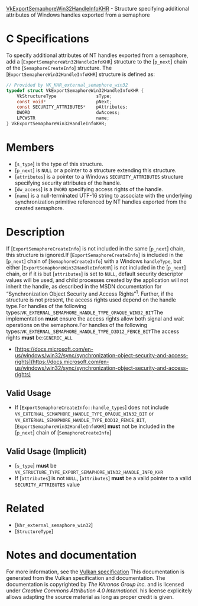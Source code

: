 [VkExportSemaphoreWin32HandleInfoKHR](https://www.khronos.org/registry/vulkan/specs/1.3-extensions/man/html/VkExportSemaphoreWin32HandleInfoKHR.html) - Structure specifying additional attributes of Windows handles exported from a semaphore

# C Specifications
To specify additional attributes of NT handles exported from a semaphore,
add a [`ExportSemaphoreWin32HandleInfoKHR`] structure to the [`p_next`]
chain of the [`SemaphoreCreateInfo`] structure.
The [`ExportSemaphoreWin32HandleInfoKHR`] structure is defined as:
```c
// Provided by VK_KHR_external_semaphore_win32
typedef struct VkExportSemaphoreWin32HandleInfoKHR {
    VkStructureType               sType;
    const void*                   pNext;
    const SECURITY_ATTRIBUTES*    pAttributes;
    DWORD                         dwAccess;
    LPCWSTR                       name;
} VkExportSemaphoreWin32HandleInfoKHR;
```

# Members
- [`s_type`] is the type of this structure.
- [`p_next`] is `NULL` or a pointer to a structure extending this structure.
- [`attributes`] is a pointer to a Windows `SECURITY_ATTRIBUTES` structure specifying security attributes of the handle.
- [`dw_access`] is a `DWORD` specifying access rights of the handle.
- [`name`] is a null-terminated UTF-16 string to associate with the underlying synchronization primitive referenced by NT handles exported from the created semaphore.

# Description
If [`ExportSemaphoreCreateInfo`] is not included in the same [`p_next`]
chain, this structure is ignored.If [`ExportSemaphoreCreateInfo`] is included in the [`p_next`] chain of
[`SemaphoreCreateInfo`] with a Windows `handleType`, but either
[`ExportSemaphoreWin32HandleInfoKHR`] is not included in the [`p_next`]
chain, or if it is but [`attributes`] is set to `NULL`, default security
descriptor values will be used, and child processes created by the
application will not inherit the handle, as described in the MSDN
documentation for “Synchronization Object Security and Access Rights”<sup>1</sup>.
Further, if the structure is not present, the access rights used depend on
the handle type.For handles of the following types:`VK_EXTERNAL_SEMAPHORE_HANDLE_TYPE_OPAQUE_WIN32_BIT`The implementation  **must**  ensure the access rights allow both signal and wait
operations on the semaphore.For handles of the following types:`VK_EXTERNAL_SEMAPHORE_HANDLE_TYPE_D3D12_FENCE_BIT`The access rights  **must**  be:`GENERIC_ALL`
* [https://docs.microsoft.com/en-us/windows/win32/sync/synchronization-object-security-and-access-rights](https://docs.microsoft.com/en-us/windows/win32/sync/synchronization-object-security-and-access-rights)

## Valid Usage
-    If [`ExportSemaphoreCreateInfo::handle_types`] does not include `VK_EXTERNAL_SEMAPHORE_HANDLE_TYPE_OPAQUE_WIN32_BIT` or `VK_EXTERNAL_SEMAPHORE_HANDLE_TYPE_D3D12_FENCE_BIT`, [`ExportSemaphoreWin32HandleInfoKHR`] **must**  not be included in the [`p_next`] chain of [`SemaphoreCreateInfo`]

## Valid Usage (Implicit)
-  [`s_type`] **must**  be `VK_STRUCTURE_TYPE_EXPORT_SEMAPHORE_WIN32_HANDLE_INFO_KHR`
-    If [`attributes`] is not `NULL`, [`attributes`] **must**  be a valid pointer to a valid `SECURITY_ATTRIBUTES` value

# Related
- [`khr_external_semaphore_win32`]
- [`StructureType`]

# Notes and documentation
For more information, see the [Vulkan specification](https://www.khronos.org/registry/vulkan/specs/1.3-extensions/html/vkspec.html)
This documentation is generated from the Vulkan specification and documentation.
The documentation is copyrighted by *The Khronos Group Inc.* and is licensed under *Creative Commons Attribution 4.0 International*.
his license explicitely allows adapting the source material as long as proper credit is given.
        